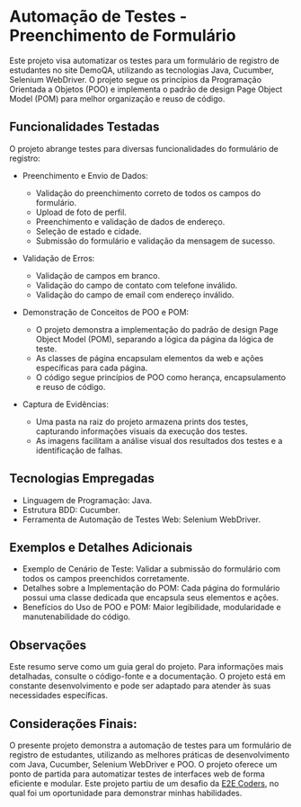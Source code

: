 # Automação de Testes - Preenchimento de Formulário

Este projeto visa automatizar os testes para um formulário de registro de estudantes no site DemoQA, utilizando as tecnologias Java, Cucumber, Selenium WebDriver.
O projeto segue os princípios da Programação Orientada a Objetos (POO) e implementa o padrão de design Page Object Model (POM) para melhor organização e reuso de código.

## Funcionalidades Testadas

O projeto abrange testes para diversas funcionalidades do formulário de registro:

* Preenchimento e Envio de Dados:
  - Validação do preenchimento correto de todos os campos do formulário.
  - Upload de foto de perfil.
  - Preenchimento e validação de dados de endereço.
  - Seleção de estado e cidade.
  - Submissão do formulário e validação da mensagem de sucesso.

* Validação de Erros:
  - Validação de campos em branco.
  - Validação do campo de contato com telefone inválido.
  - Validação do campo de email com endereço inválido.

 * Demonstração de Conceitos de POO e POM:
     - O projeto demonstra a implementação do padrão de design Page Object Model (POM), separando a lógica da página da lógica de teste.
     - As classes de página encapsulam elementos da web e ações específicas para cada página.
     - O código segue princípios de POO como herança, encapsulamento e reuso de código.

* Captura de Evidências:
   - Uma pasta na raiz do projeto armazena prints dos testes, capturando informações visuais da execução dos testes.
   - As imagens facilitam a análise visual dos resultados dos testes e a identificação de falhas.
  

## Tecnologias Empregadas
* Linguagem de Programação: Java.
* Estrutura BDD: Cucumber.
* Ferramenta de Automação de Testes Web: Selenium WebDriver.

## Exemplos e Detalhes Adicionais
* Exemplo de Cenário de Teste: Validar a submissão do formulário com todos os campos preenchidos corretamente.
* Detalhes sobre a Implementação do POM: Cada página do formulário possui uma classe dedicada que encapsula seus elementos e ações.
* Benefícios do Uso de POO e POM: Maior legibilidade, modularidade e manutenabilidade do código.

## Observações
Este resumo serve como um guia geral do projeto.
Para informações mais detalhadas, consulte o código-fonte e a documentação.
O projeto está em constante desenvolvimento e pode ser adaptado para atender às suas necessidades específicas.

## Considerações Finais:
O presente projeto demonstra a automação de testes para um formulário de registro de estudantes, utilizando as melhores práticas de desenvolvimento com Java, Cucumber, Selenium WebDriver e POO. 
O projeto oferece um ponto de partida para automatizar testes de interfaces web de forma eficiente e modular.
Este projeto partiu de um desafio da [E2E Coders](https://ead.e2etreinamentos.com.br/), no qual foi um oportunidade para demonstrar minhas habilidades.